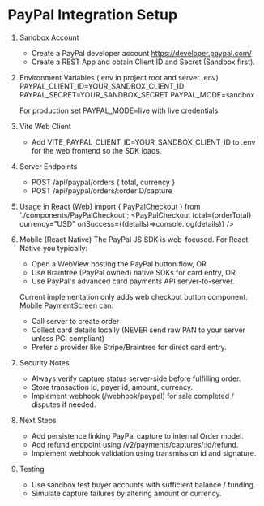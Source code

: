 PayPal Integration Setup
========================

1. Sandbox Account
   - Create a PayPal developer account https://developer.paypal.com/
   - Create a REST App and obtain Client ID and Secret (Sandbox first).

2. Environment Variables (.env in project root and server .env)
   PAYPAL_CLIENT_ID=YOUR_SANDBOX_CLIENT_ID
   PAYPAL_SECRET=YOUR_SANDBOX_SECRET
   PAYPAL_MODE=sandbox

   For production set PAYPAL_MODE=live with live credentials.

3. Vite Web Client
   - Add VITE_PAYPAL_CLIENT_ID=YOUR_SANDBOX_CLIENT_ID to .env for the web frontend so the SDK loads.

4. Server Endpoints
   - POST /api/paypal/orders { total, currency }
   - POST /api/paypal/orders/:orderID/capture

5. Usage in React (Web)
   import { PayPalCheckout } from './components/PayPalCheckout';
   <PayPalCheckout total={orderTotal} currency="USD" onSuccess={(details)=>console.log(details)} />

6. Mobile (React Native)
   The PayPal JS SDK is web-focused. For React Native you typically:
     - Open a WebView hosting the PayPal button flow, OR
     - Use Braintree (PayPal owned) native SDKs for card entry, OR
     - Use PayPal's advanced card payments API server-to-server.

   Current implementation only adds web checkout button component. Mobile PaymentScreen can:
     - Call server to create order
     - Collect card details locally (NEVER send raw PAN to your server unless PCI compliant)
     - Prefer a provider like Stripe/Braintree for direct card entry.

7. Security Notes
   - Always verify capture status server-side before fulfilling order.
   - Store transaction id, payer id, amount, currency.
   - Implement webhook (/webhook/paypal) for sale completed / disputes if needed.

8. Next Steps
   - Add persistence linking PayPal capture to internal Order model.
   - Add refund endpoint using /v2/payments/captures/:id/refund.
   - Implement webhook validation using transmission id and signature.

9. Testing
   - Use sandbox test buyer accounts with sufficient balance / funding.
   - Simulate capture failures by altering amount or currency.
